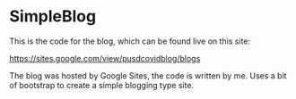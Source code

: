 # SimpleBlog

This is the code for the blog, which can be found live on this site:

https://sites.google.com/view/pusdcovidblog/blogs

The blog was hosted by Google Sites, the code is written by me. Uses a bit of bootstrap to create a simple blogging type site.

